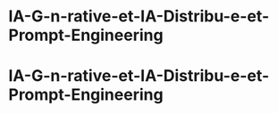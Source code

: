 # IA-G-n-rative-et-IA-Distribu-e-et-Prompt-Engineering
# IA-G-n-rative-et-IA-Distribu-e-et-Prompt-Engineering
